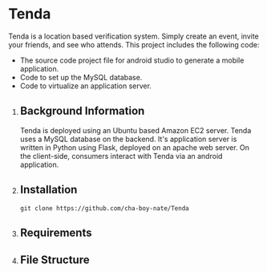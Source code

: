 # Tenda
Tenda is a location based verification system. Simply create an event, invite your friends, and see who attends. This project includes the following code: 
<ul>
 <li>The source code project file for android studio to generate a mobile application.</li>
 <li>Code to set up the MySQL database.</li>
 <li>Code to virtualize an application server.</li>
</ul>
<ol>
 
 <li> 
  <h2>Background Information</h2>
 <p>Tenda is deployed using an Ubuntu based Amazon EC2 server. Tenda uses a MySQL database on the backend. It's application server is written in Python using Flask, deployed on an apache web server. On the client-side, consumers interact with Tenda via an android application.</p> 
 </li> 
 
 <li>
  <h2>Installation</h2>
 <code>git clone https://github.com/cha-boy-nate/Tenda</code>
 </li>
 
 <li>
  <h2>Requirements</h2>
 </li>
  
 <li>
  <h2>File Structure</h2>
 </li>
</ol>
